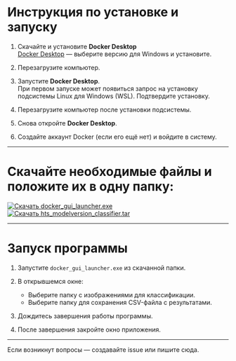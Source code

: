 # Инструкция по установке и запуску

1. Скачайте и установите **Docker Desktop**  
   [Docker Desktop](https://www.docker.com/products/docker-desktop) — выберите версию для Windows и установите.

2. Перезагрузите компьютер.

3. Запустите **Docker Desktop**.  
   При первом запуске может появиться запрос на установку подсистемы Linux для Windows (WSL). Подтвердите установку.

4. Перезагрузите компьютер после установки подсистемы.

5. Снова откройте **Docker Desktop**.

6. Создайте аккаунт Docker (если его ещё нет) и войдите в систему.

---

# Скачайте необходимые файлы и положите их в одну папку:

[![Скачать docker_gui_launcher.exe](https://img.shields.io/badge/Скачать-docker_gui_launcher.exe-blue)](https://github.com/Serafim-25/HTS_ModelVersion_Classification/raw/main/hts_modelversion_classifier/docker_gui_launcher.exe)  
[![Скачать hts_modelversion_classifier.tar](https://img.shields.io/badge/Скачать-hts_modelversion_classifier.tar-blue)](https://github.com/Serafim-25/HTS_ModelVersion_Classification/raw/main/hts_modelversion_classifier/hts_modelversion_classifier.tar)

---

# Запуск программы

1. Запустите `docker_gui_launcher.exe` из скачанной папки.

2. В открывшемся окне:

   - Выберите папку с изображениями для классификации.  
   - Выберите папку для сохранения CSV-файла с результатами.

3. Дождитесь завершения работы программы.

4. После завершения закройте окно приложения.

---

Если возникнут вопросы — создавайте issue или пишите сюда.
